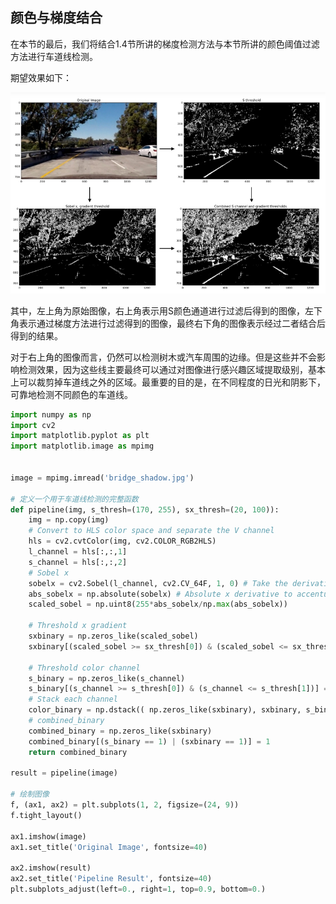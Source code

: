 ## 颜色与梯度结合

在本节的最后，我们将结合1.4节所讲的梯度检测方法与本节所讲的颜色阈值过滤方法进行车道线检测。

期望效果如下：

![](/assets/72.jpg)

其中，左上角为原始图像，右上角表示用S颜色通道进行过滤后得到的图像，左下角表示通过梯度方法进行过滤得到的图像，最终右下角的图像表示经过二者结合后得到的结果。

对于右上角的图像而言，仍然可以检测树木或汽车周围的边缘。但是这些并不会影响检测效果，因为这些线主要最终可以通过对图像进行感兴趣区域提取级别，基本上可以裁剪掉车道线之外的区域。最重要的目的是，在不同程度的日光和阴影下，可靠地检测不同颜色的车道线。

```python
import numpy as np
import cv2
import matplotlib.pyplot as plt
import matplotlib.image as mpimg


image = mpimg.imread('bridge_shadow.jpg')

# 定义一个用于车道线检测的完整函数
def pipeline(img, s_thresh=(170, 255), sx_thresh=(20, 100)):
    img = np.copy(img)
    # Convert to HLS color space and separate the V channel
    hls = cv2.cvtColor(img, cv2.COLOR_RGB2HLS)
    l_channel = hls[:,:,1]
    s_channel = hls[:,:,2]
    # Sobel x
    sobelx = cv2.Sobel(l_channel, cv2.CV_64F, 1, 0) # Take the derivative in x
    abs_sobelx = np.absolute(sobelx) # Absolute x derivative to accentuate lines away from horizontal
    scaled_sobel = np.uint8(255*abs_sobelx/np.max(abs_sobelx))
    
    # Threshold x gradient
    sxbinary = np.zeros_like(scaled_sobel)
    sxbinary[(scaled_sobel >= sx_thresh[0]) & (scaled_sobel <= sx_thresh[1])] = 1
    
    # Threshold color channel
    s_binary = np.zeros_like(s_channel)
    s_binary[(s_channel >= s_thresh[0]) & (s_channel <= s_thresh[1])] = 1
    # Stack each channel
    color_binary = np.dstack(( np.zeros_like(sxbinary), sxbinary, s_binary)) * 255
    # combined_binary
    combined_binary = np.zeros_like(sxbinary)
    combined_binary[(s_binary == 1) | (sxbinary == 1)] = 1
    return combined_binary
    
result = pipeline(image)

# 绘制图像
f, (ax1, ax2) = plt.subplots(1, 2, figsize=(24, 9))
f.tight_layout()

ax1.imshow(image)
ax1.set_title('Original Image', fontsize=40)

ax2.imshow(result)
ax2.set_title('Pipeline Result', fontsize=40)
plt.subplots_adjust(left=0., right=1, top=0.9, bottom=0.)
```
